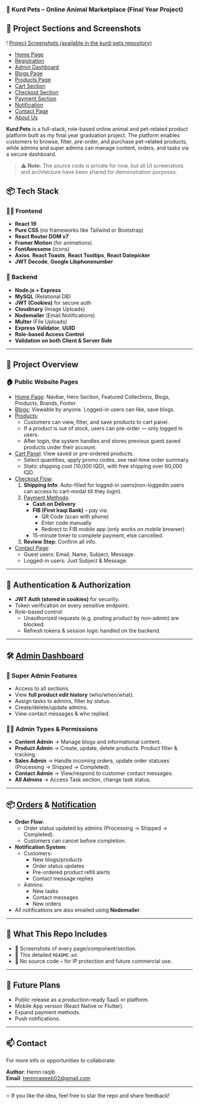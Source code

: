 ### 🐾 Kurd Pets – Online Animal Marketplace (Final Year Project)


## 📁 Project Sections and Screenshots
! [Project Screenshots (available in the kurd-pets repository)](https://github.com/Hemn-Raqib-Aziz/kurd-pets)
- [Home Page](./01-homepage.md)
- [Registration](./02-registration.md)
- [Admin Dashboard](./03-admin-dashboard.md)
- [Blogs Page](./04-blogs-page.md)
- [Products Page](./05-products-page.md)
- [Cart Section](./06-cart-panel.md)
- [Checkout Section](./07-checkout.md)
- [Payment Section](./08-payment.md)
- [Notification](./09-notification.md)
- [Contact Page](./10-contact-page.md)
- [About Us](./11-about-us.md)





**Kurd Pets** is a full-stack, role-based online animal and pet-related product platform built as my final year graduation project. 
The platform enables customers to browse, filter, pre-order, and purchase pet-related products, while admins and super admins 
can manage content, orders, and tasks via a secure dashboard.

> ⚠️ **Note**: The source code is private for now, but all UI screenshots and architecture have been shared for demonstration purposes.

## 📦 Tech Stack

### 👨‍💻 Frontend
- **React 19**
- **Pure CSS** (no frameworks like Tailwind or Bootstrap)
- **React Router DOM v7**
- **Framer Motion** (for animations)
- **FontAwesome** (icons)
- **Axios**, **React Toasts**, **React Tooltips**, **React Datepicker**
- **JWT Decode**, **Google Libphonenumber**

### 🧠 Backend
- **Node.js + Express**
- **MySQL** (Relational DB)
- **JWT (Cookies)** for secure auth
- **Cloudinary** (Image Uploads)
- **Nodemailer** (Email Notifications)
- **Multer** (File Uploads)
- **Express Validator**, **UUID**
- **Role-based Access Control**
- **Validation on both Client & Server Side**

---

## 🎯 Project Overview

### 🏠 Public Website Pages
- [Home Page](./01-homepage.md): Navbar, Hero Section, Featured Collections, Blogs, Products, Brands, Footer.
- [Blogs](./04-blogs-page.md): Viewable by anyone. Logged-in users can like, save blogs.
- [Products](./05-products-page.md):
  - Customers can view, filter, and save products to cart panel.
  - If a product is out of stock, users can pre-order — only logged in users.
  - After login, the system handles and stores previous guest saved products under their account.
- [Cart Panel](./06-cart-panel.md): View saved or pre-ordered products.
  - Select quantities, apply promo codes, see real-time order summary.
  - Static shipping cost (10,000 IQD), with free shipping over 60,000 IQD.
- [Checkout Flow](./07-checkout.md):
  1. **Shipping Info**: Auto-filled for logged-in users(non-loggedin users can access to cart-modal till they login).
  2. [Payment Methods](./08-payment.md):
     - **Cash on Delivery**
     - **FIB (First Iraqi Bank)** – pay via:
       - QR Code (scan with phone)
       - Enter code manually
       - Redirect to FIB mobile app (only works on mobile browser)
     - 15-minute timer to complete payment, else cancelled.
  3. **Review Step**: Confirm all info.
- [Contact Page](./10-contact-page.md):
  - Guest users: Email, Name, Subject, Message.
  - Logged-in users: Just Subject & Message.

---

## 🔐 Authentication & Authorization

- **JWT Auth (stored in cookies)** for security.
- Token verification on every sensitive endpoint.
- Role-based control:
  - Unauthorized requests (e.g. posting product by non-admin) are blocked.
  - Refresh tokens & session logic handled on the backend.

---

## 🛠️ [Admin Dashboard](./03-admin-dashboard.md)

### 🎩 Super Admin Features
- Access to all sections.
- View **full product edit history** (who/when/what).
- Assign tasks to admins, filter by status.
- Create/delete/update admins.
- View contact messages & who replied.

### 🧑‍💼 Admin Types & Permissions
- **Content Admin** → Manage blogs and informational content.
- **Product Admin** → Create, update, delete products. Product filter & tracking.
- **Sales Admin** → Handle incoming orders, update order statuses (Processing → Shipped → Completed).
- **Contact Admin** → View/respond to customer contact messages.
- **All Admins** → Access Task section, change task status.

---

## 📦 [Orders](./03-admin-dashboard.md) & [Notification](./09-notification.md)

- **Order Flow**:
  - Order status updated by admins (Processing → Shipped → Completed).
  - Customers can cancel before completion.
- **Notification System**:
  - Customers:
    - New blogs/products
    - Order status updates
    - Pre-ordered product refill alerts
    - Contact message replies
  - Admins:
    - New tasks
    - Contact messages
    - New orders
- All notifications are also emailed using **Nodemailer**.

---

## 📂 What This Repo Includes

- 🔹 Screenshots of every page/component/section.
- 🔹 This detailed `README.md`.
- 🔹 No source code – for IP protection and future commercial use.

---

## 🚀 Future Plans

- Public release as a production-ready SaaS or platform.
- Mobile App version (React Native or Flutter).
- Expand payment methods.
- Push notifications.


---

## 📫 Contact

For more info or opportunities to collaborate:

**Author**: Hemn raqib  
**Email**: hemnraqeeb02@gmail.com  

---

⭐ If you like the idea, feel free to star the repo and share feedback!
